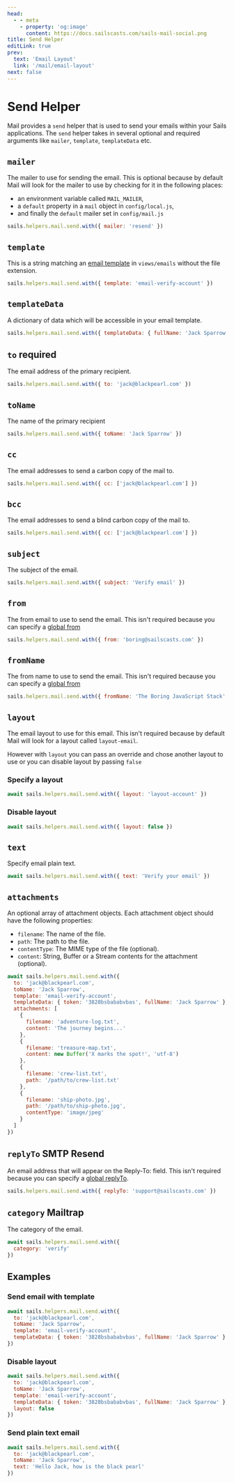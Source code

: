 ```yaml
---
head:
  - - meta
    - property: 'og:image'
      content: https://docs.sailscasts.com/sails-mail-social.png
title: Send Helper
editLink: true
prev:
  text: 'Email Layout'
  link: '/mail/email-layout'
next: false
---
```


# Send Helper

Mail provides a `send` helper that is used to send your emails within your Sails applications. The `send` helper takes in several optional and required arguments like `mailer`, `template`, `templateData` etc.

## `mailer`

The mailer to use for sending the email. This is optional because by default Mail will look for the mailer to use by checking for it in the following places:

- an environment variable called `MAIL_MAILER`,
- a `default` property in a `mail` object in `config/local.js`,
- and finally the `default` mailer set in `config/mail.js`

```js
sails.helpers.mail.send.with({ mailer: 'resend' })
```

## `template`

This is a string matching an [email template](/mail/email-template) in `views/emails` without the file extension.

```js
sails.helpers.mail.send.with({ template: 'email-verify-account' })
```

## `templateData`

A dictionary of data which will be accessible in your email template.

```js
sails.helpers.mail.send.with({ templateData: { fullName: 'Jack Sparrow' } })
```

## `to` <Badge type="danger">required</Badge>

The email address of the primary recipient.

```js
sails.helpers.mail.send.with({ to: 'jack@blackpearl.com' })
```

## `toName`

The name of the primary recipient

```js
sails.helpers.mail.send.with({ toName: 'Jack Sparrow' })
```

## `cc`

The email addresses to send a carbon copy of the mail to.

```js
sails.helpers.mail.send.with({ cc: ['jack@blackpearl.com'] })
```

## `bcc`

The email addresses to send a blind carbon copy of the mail to.

```js
sails.helpers.mail.send.with({ cc: ['jack@blackpearl.com'] })
```

## `subject`

The subject of the email.

```js
sails.helpers.mail.send.with({ subject: 'Verify email' })
```

## `from`

The from email to use to send the email. This isn't required because you can specify a [global from](/mail/configuration#from)

```js
sails.helpers.mail.send.with({ from: 'boring@sailscasts.com' })
```

## `fromName`

The from name to use to send the email. This isn't required because you can specify a [global from](/mail/configuration#from)

```js
sails.helpers.mail.send.with({ fromName: 'The Boring JavaScript Stack' })
```

## `layout`

The email layout to use for this email. This isn't required because by default Mail will look for a layout called `layout-email`.

However with `layout` you can pass an override and chose another layout to use or you can disable layout by passing `false`

### Specify a layout

```js
await sails.helpers.mail.send.with({ layout: 'layout-account' })
```

### Disable layout

```js
await sails.helpers.mail.send.with({ layout: false })
```

## `text`

Specify email plain text.

```js
await sails.helpers.mail.send.with({ text: 'Verify your email' })
```

## `attachments`

An optional array of attachment objects. Each attachment object should have the following properties:

- `filename`: The name of the file.
- `path`: The path to the file.
- `contentType`: The MIME type of the file (optional).
- `content`: String, Buffer or a Stream contents for the attachment (optional).

```js
await sails.helpers.mail.send.with({
  to: 'jack@blackpearl.com',
  toName: 'Jack Sparrow',
  template: 'email-verify-account',
  templateData: { token: '3828bsbababvbas', fullName: 'Jack Sparrow' },
  attachments: [
    {
      filename: 'adventure-log.txt',
      content: 'The journey begins...'
    },
    {
      filename: 'treasure-map.txt',
      content: new Buffer('X marks the spot!', 'utf-8')
    },
    {
      filename: 'crew-list.txt',
      path: '/path/to/crew-list.txt'
    },
    {
      filename: 'ship-photo.jpg',
      path: '/path/to/ship-photo.jpg',
      contentType: 'image/jpeg'
    }
  ]
})
```

## `replyTo` <Badge>SMTP</Badge> <Badge>Resend</Badge>

An email address that will appear on the Reply-To: field. This isn't required because you can specify a [global replyTo](/mail/configuration#replyTo).

```js
sails.helpers.mail.send.with({ replyTo: 'support@sailscasts.com' })
```

## `category` <Badge>Mailtrap</Badge>

The category of the email.

```js
await sails.helpers.mail.send.with({
  category: 'verify'
})
```

## Examples

### Send email with template

```js
await sails.helpers.mail.send.with({
  to: 'jack@blackpearl.com',
  toName: 'Jack Sparrow',
  template: 'email-verify-account',
  templateData: { token: '3828bsbababvbas', fullName: 'Jack Sparrow' }
})
```

### Disable layout

```js
await sails.helpers.mail.send.with({
  to: 'jack@blackpearl.com',
  toName: 'Jack Sparrow',
  template: 'email-verify-account',
  templateData: { token: '3828bsbababvbas', fullName: 'Jack Sparrow' },
  layout: false
})
```

### Send plain text email

```js
await sails.helpers.mail.send.with({
  to: 'jack@blackpearl.com',
  toName: 'Jack Sparrow',
  text: 'Hello Jack, how is the black pearl'
})
```
